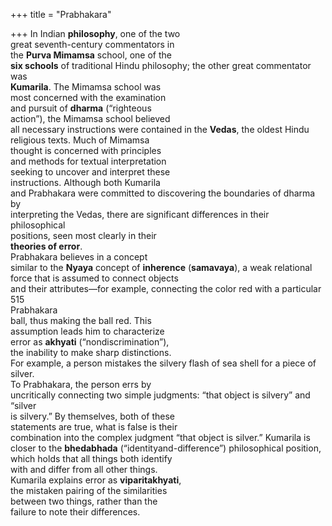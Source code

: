 +++
title = "Prabhakara"

+++
In Indian **philosophy**, one of the two  
great seventh-century commentators in  
the **Purva Mimamsa** school, one of the  
**six schools** of traditional Hindu philosophy; the other great commentator was  
**Kumarila**. The Mimamsa school was  
most concerned with the examination  
and pursuit of **dharma** (“righteous  
action”), the Mimamsa school believed  
all necessary instructions were contained in the **Vedas**, the oldest Hindu  
religious texts. Much of Mimamsa  
thought is concerned with principles  
and methods for textual interpretation  
seeking to uncover and interpret these  
instructions. Although both Kumarila  
and Prabhakara were committed to discovering the boundaries of dharma by  
interpreting the Vedas, there are significant differences in their philosophical  
positions, seen most clearly in their  
**theories of error**.  
Prabhakara believes in a concept  
similar to the **Nyaya** concept of **inherence** (**samavaya**), a weak relational  
force that is assumed to connect objects  
and their attributes—for example, connecting the color red with a particular  
515  
Prabhakara  
ball, thus making the ball red. This  
assumption leads him to characterize  
error as **akhyati** (“nondiscrimination”),  
the inability to make sharp distinctions.  
For example, a person mistakes the silvery flash of sea shell for a piece of silver.  
To Prabhakara, the person errs by  
uncritically connecting two simple judgments: “that object is silvery” and “silver  
is silvery.” By themselves, both of these  
statements are true, what is false is their  
combination into the complex judgment “that object is silver.” Kumarila is  
closer to the **bhedabhada** (“identityand-difference”) philosophical position,  
which holds that all things both identify  
with and differ from all other things.  
Kumarila explains error as **viparitakhyati**,  
the mistaken pairing of the similarities  
between two things, rather than the  
failure to note their differences.